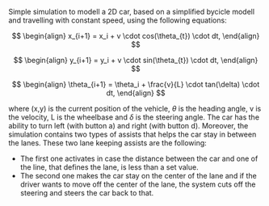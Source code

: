 Simple simulation to modell a 2D car, based on a simplified bycicle modell and travelling with constant speed, using the following equations:

$$
\begin{align}
x_{i+1} = x_i + v \cdot cos(\theta_{t}) \cdot dt,
\end{align}
$$

$$
\begin{align}
y_{i+1} = y_i + v \cdot sin(\theta_{t}) \cdot dt,
\end{align}
$$

$$
\begin{align}
\theta_{i+1} = \theta_i + \frac{v}{L} \cdot tan(\delta) \cdot dt,
\end{align}
$$


where (x,y) is the current position of the vehicle, $\theta$  is the heading angle, v is the velocity, L is the wheelbase and $\delta$ is the steering angle. The car has the ability to turn left (with button a) and right (with button d). Moreover, the simulation contains two types of assists that helps the car stay in between the lanes. These two lane keeping assists are the following:

- The first one activates in case the distance between the car and one of the line, that defines the lane, is less than a set value.
- The second one makes the car stay on the center of the lane and if the driver wants to move off the center of the lane, the system cuts off the steering and steers the car back to that.


